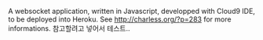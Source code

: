 A websocket application, written in Javascript, developped with Cloud9 IDE, to be deployed into Heroku.
See http://charless.org/?p=283 for more informations.
참고할려고 넣어서 테스트..

